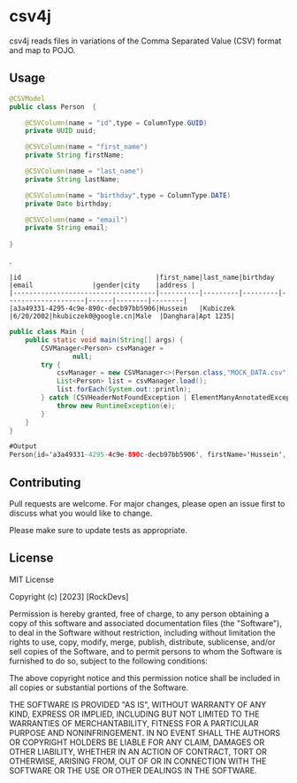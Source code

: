 # csv4j
csv4j reads files in variations of the Comma Separated Value (CSV) format and map to POJO.

## Usage


```java
@CSVModel
public class Person  {

    @CSVColumn(name = "id",type = ColumnType.GUID)
    private UUID uuid;

    @CSVColumn(name = "first_name")
    private String firstName;

    @CSVColumn(name = "last_name")
    private String lastName;

    @CSVColumn(name = "birthday",type = ColumnType.DATE)
    private Date birthday;

    @CSVColumn(name = "email")
    private String email;
    
}
```
.
```csv
|id                                  |first_name|last_name|birthday |email               |gender|city    |address |
|------------------------------------|----------|---------|---------|--------------------|------|--------|--------|
|a3a49331-4295-4c9e-890c-decb97bb5906|Hussein   |Kubiczek |6/20/2002|hkubiczek0@google.cn|Male  |Danghara|Apt 1235|

```

```java
public class Main {
    public static void main(String[] args) {
        CSVManager<Person> csvManager =
                null;
        try {
            csvManager = new CSVManager<>(Person.class,"MOCK_DATA.csv");
            List<Person> list = csvManager.load();
            list.forEach(System.out::println);
        } catch (CSVHeaderNotFoundException | ElementManyAnnotatedException e) {
            throw new RuntimeException(e);
        }
    }
}

```

```java
#Output
Person{id='a3a49331-4295-4c9e-890c-decb97bb5906', firstName='Hussein', lastName='Kubiczek', birthday='Thu Jun 20 00:00:00 AZST 2002', email='hkubiczek0@google.cn'}
```

## Contributing
Pull requests are welcome. For major changes, please open an issue first to discuss what you would like to change.

Please make sure to update tests as appropriate.

## License
MIT License

Copyright (c) [2023] [RockDevs]

Permission is hereby granted, free of charge, to any person obtaining a copy
of this software and associated documentation files (the "Software"), to deal
in the Software without restriction, including without limitation the rights
to use, copy, modify, merge, publish, distribute, sublicense, and/or sell
copies of the Software, and to permit persons to whom the Software is
furnished to do so, subject to the following conditions:

The above copyright notice and this permission notice shall be included in all
copies or substantial portions of the Software.

THE SOFTWARE IS PROVIDED "AS IS", WITHOUT WARRANTY OF ANY KIND, EXPRESS OR
IMPLIED, INCLUDING BUT NOT LIMITED TO THE WARRANTIES OF MERCHANTABILITY,
FITNESS FOR A PARTICULAR PURPOSE AND NONINFRINGEMENT. IN NO EVENT SHALL THE
AUTHORS OR COPYRIGHT HOLDERS BE LIABLE FOR ANY CLAIM, DAMAGES OR OTHER
LIABILITY, WHETHER IN AN ACTION OF CONTRACT, TORT OR OTHERWISE, ARISING FROM,
OUT OF OR IN CONNECTION WITH THE SOFTWARE OR THE USE OR OTHER DEALINGS IN THE
SOFTWARE.
